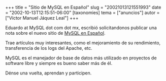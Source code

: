 +++
title = "Sitio de MySQL en Español"
slug = "20021013121551993"
date = "2002-10-13T12:15:51-06:00"
[taxonomies]
tema = ["anuncios"]
autor = ["Víctor Manuel Jáquez Leal"]
+++

Eduardo at MySQL dot com dot mx, escribió solicitandonos publicar una
nota sobre el nuevo sitio de [MySQL en
Español](http://www.mysql.org.mx/index.php).

Trae artículos muy interesantes, como el mejoramiento de su rendimiento,
transferencia de los logs del Apache, etc.

MySQL es el manejador de base de datos más utilizado en proyectos de
software libre y siempre es bueno saber más de él.

Dénse una vuelta, aprendan y participen.

